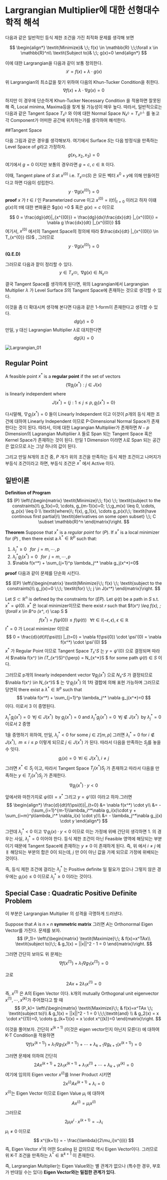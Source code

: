 Largrangian Multiplier에 대한 선형대수학적 해석
====
다음과 같은 일반적인 등식 제한 조건을 가진 최적화 문제를 생각해 보면

$$
\begin{align*}
\textit{Minimize}& \;\; f(x) \in \mathbb{R} \;\;\forall x \in \mathbb{R}^n\\ 
\textit{Subject to}& \;\; g(x)=0
\end{align*}
$$

이에 대한 Largrangian을 다음과 같이 보통 정의한다.
$$
\mathscr{L} = f(x) + \lambda \cdot g(x)
$$

위 Largrangian의 최소값을 찾기 위하여 다음의 Khun-Tucker Condition을 취한다.
$$
\nabla f(x) + \lambda \cdot \nabla g(x) = 0
$$

하지만 이 경우에 단순하게 Khun-Tucker Necessary Condition 을 적용하면 잘못된 해 즉, Local minima, Maxima등을 찾게 될 가능성이 매우 높다. 따라서, 일반적으로는 다음과 같은 Tangent Space $T_{x^{0}}$ 와 이에 대한 Normal Space $N_{x^{0}} = T_{x^{0}}^{\perp}$ 를 놓고 각 Component가 어떠한 공간에 위치하는가를 생각하여 해석한다.

##Tangent Space

다음 그림과 같은 경우를 생각해보자. 여기에서 Surface $S$는 다음 방정식을 만족하는 Level Space of $g$라고 가정하자.
$$
g(x_1, x_2, x_3) = 0
$$
여기에서 $g = 0$ 이지만 보통의 경우라면 $g=c, \; c \in \mathbb{R}$ 이다.

이때, Tangent plane of $S$ at $x^{(0)}$ i.e. $T_{x^{(0)}}(S)$ 은 모든 벡터 $x^{0} + y$에 의해 만들어진다고 하면 다음이 성립한다.
$$
y \cdot \nabla g(x^{(0)}) = 0
$$
**proof**
$x$ 가 $t \in I$ 인 Parameterized curve 이고 $x^{(0)} = I(t)|_{t=0}$ 이러고 하자 이떄 $g(x)$의 t에 대한 변화율은 $g(x) =0 $ 혹은 $g(x) = c$ 이므로

$$
0 = \frac{dg}{dt}|_{x^{(0)}} = \frac{dg}{dx}\frac{dx}{dt} |_{x^{(0)}} = \nabla g \frac{dx}{dt} |_{x^{(0)}}
$$
여기서, $x^{(0)}$ 에서의 Tangent Space의 정의에 따라 $\frac{dx}{dt} |_{x^{(0)}} \in T_{x^{0}} (S)$ , 그러므로
$$
y \cdot \nabla g(x^{(0)}) = 0
$$
**(Q.E.D)**

그러므로 다음과 잩이 정리할 수 있다.
$$
y \in T_{x^{(0)}}, \;\; \nabla g(x) \in N_{x^{(0)}}
$$

결국 Tangent Space를 생각하게 된다면, 위의 Lagrangian에서 Largrangian Multiplier $\lambda$ 가 Level Surface $S$의 Tangent Space에 존재하는 것으로 생각할 수 있다.

이것을 좀 더 확대시켜 생각해 본다면 다음과 같은 1-form이 존재한다고 생각할 수 있다.
$$
dg(y) = 0
$$
만일, y 대신 Lagrangian Multiplier $\lambda$로 대치한다면
$$
dg(\lambda) = 0 
$$

![Largrangian_01](http://jnwhome.iptime.org/Local_Docs/MDdocs/Testhtml/WorkDirectory\2016\Largrangian_01.jpg)

## Regular Point
A feasible point $x^*$ is a **regular point** if the set of vectors
$$
\{ \nabla g_j (x^*): j \in J(x\}
$$
is linearly independent where
$$
J(x^*) = \{ j: 1 \leq j \leq p, g_j(x^*) = 0 \}
$$

다시말해, $\nabla g_j(x^*)=0$ 들이 Linearly Independent 이고 이것이 $p$개의 등식 제한 조건에 대하여 Linearly Independent 이므로 P-Dimensional Normal Space가 존재한다는 것이 된다. 따라서, 이에 대한 Lagrangian Multipliier가 존재하면 $N-p$ Dimension의 Lagrangian Multipliier $\lambda$ 들로 Span 되는 Tangent Space 혹은 Kernel Space가 존재하는 것이 된다.
만일 1 Dimension 이라면 $\lambda$로 Span 되는 공간은 없으므로 $\lambda$는 그냥 하나의 값이 된다.

그리고 만일 $N$개의 조건 중, $P$ 개가 위의 조건을 만족하는 등식 제한 조건이고 나머지가 부등식 조건이라고 하면, 부등식 조건은 $x^*$ 에서 Active 이다.

## 일반이론

**Definition of Program**
$$
(P)
\left\{\begin{matrix}
\textit{Minimize}\;\; f(x) \;\; \textit{subject to the constraints}\\ 
g_1(x)=0, \cdots, g_{m-1}(x)=0; \;\;g_m(x) \leq 0, \cdots, g_p(x) \leq 0 \\ 
\textit{where}\; f(x), g_1(x), \cdots g_p(x)\;\; \textit{have continous first partial}\\
\textit{derivatives on some open subset} \;\; C \subset \mathbb{R}^n
\end{matrix}\right. 
$$

**Theorem** Suppose that $x^*$ is a *regular point* for $(P)$. If $x^*$ is a local minimizer for $(P)$ , then there exist a $\lambda^* \in \mathbb{R}^p$ such that:
1. $\lambda_j^* \geq 0 \;\;\; \textit{for}\;\; j = m, \cdots, p$
2. $\lambda_j^* g_j(x^*)=0 \;\;\; \textit{for}\;\; j = m, \cdots, p$
3. $\nabla f(x^*) + \sum_{j=1}^p \lambda_j^* \nabla g_j(x^*)=0$

**proof**
다음과 같이 문제를 단순화 시킨다.

$$
(EP)
\left\{\begin{matrix}
\textit{Minimize}\;\; f(x) \;\; \textit{subject to the constraints}\\ 
g_j(x)=0 \;\;\; \textit{for} \;\; j \in J(x^*)
\end{matrix}\right. 
$$

Let $S \subset \mathbb{R}^n$ is defined by the constraints for $(EP)$.
Let $\psi(t)$ be a path in $S$ s.t. $x^* = \psi(0)$. 
$x^*$ 은 local minimizer이므로 there exist $r$ such that $f(x^*) \leq f(x), \; \forall x \in B^o (x^*, r) \cap S $
$$
f(x^*) = f(\psi(0)) \leq f(\psi(t))\;\;\; \forall t \in I(-\epsilon, \epsilon), \; \epsilon \in \mathbb{R}
$$
$t^*=0$ 가 Local minimizer 이므로 
$$
0 = \frac{d}{dt}f(\psi(t)) |_{t=0} = \nabla f(\psi(0)) \cdot \psi'(0) = \nabla f(x^*) \cdot \psi'(0) 
$$
$x^*$ 가 Regular Point 이므로 Tangent Space $T_{x^*}S$ 는 $y = \psi'(0)$ 으로 결정되며 따라서 $\nabla f(x^*) \in (T_{x^*}S)^{\perp} = N_{x^*}S $ for some path $\psi(t) \in S$ 이다.

그러므로 p개의 linearly independent vector $\nabla g_j (x^*)$ 으로 $N_{x^*}S$ 가 결정되므로 $\nabla f(x^*) \in N_{x^*}S $ 는 $\nabla g_j (x^*)$ 의 1차 결합에 의해 표현 가능하며 그러므로 당연히 there exist a $\lambda^* \in \mathbb{R}^p$ such that
$$
\nabla f(x^*) + \sum_{j=1}^p \lambda_j^* \nabla g_j(x^*)=0
$$
이다. 이로서 3 이 증명된다.

$\lambda_j^* g_j(x^*)=0 \;\;\forall j \in J(x^*)\;\; \text{by}\; g_j(x^*) = 0$ and
$\lambda_j^* g_j(x^*)=0 \;\;\forall j \notin J(x^*)\;\; \text{by}\; \lambda_j^* = 0$ 
이로서 2 증명

1을 증명하기 위하여, 만일, $\lambda_j^* < 0$ for some $j \in \mathbb{Z}[m,p]$ 그러면 $\lambda_i^* = 0$ for $i \notin J(x^*), \;\; m \leq i \leq p$ 이렇게 되므로 $j \in J(x^*)$ 가 된다. 따라서 다음을 만족하는 $S_j$를 놓을 수 잇다.
$$
g_i(x)=0\;\;\forall i \in J(x^*), i \neq j
$$
그러면 $x^* \in S_j$ 이고, 따라서 Tangent Space $T_j(x^*)S_j$ 가 존재하고 따라서 다음을 만족하는 $y \in T_j(x^*)S_j$ 가 존재한다.
$$
\nabla g_j(x^*) \cdot y < 0
$$

앞에서와 마찬가지로 $\psi(0)=x^*$ 그리고 $y = \psi'(0)$ 이라고 하자.그러면
$$
\begin{align*}
\frac{d}{dt}f(\psi(t))|_{t=0} &= \nabla f(x^*) \cdot y\\ 
 &= -(\sum_{i=1}^{m-1}\lambda_i^*\nabla g_i(x)\cdot y + \sum_{i=m}^p\lambda_i^* \nabla_i(x) \cdot y)\\ 
 &= - \lambda_j^*\nabla g_j(x) \cdot y 
\end{align*}
$$

그런데 $\lambda^*_j < 0$ 이고 $\nabla g_j(x) \cdot y < 0$ 이므로 이는 가정에 위배
간단히 생각하면 1. 의 경우는 사실, $\lambda^*_j = 0$ 이어야 한다. 등식 제한 조건이 아닌 Feasible 영역에 해당되는 부분이기 때문에 Tangent Space에 존재하는 $y \neq 0$ 이 존재하게 된다. 즉, 위 에서 $i \neq j$ 에ㅐ 해당되는 부분의 합은 0이 되는데, $j$ 만 0이 아닌 값을 가제 되므로 가정에 위배되는 것이다. 

즉, 등식 제한 조건에 걸리는 $\lambda_j^*$ 는 Positive definite 일 필요가 없으나 그렇지 않은 경우에는 $g_i(x) \leq 0$ 이므로 $\lambda_j^* \geq 0$ 이라는 것이다.

## Special Case : Quadratic Positive Definite Problem

이 부분은 Largrangian Multiplier 의 성격을 극명하게 드러낸다.

Suppose that $A$ is $n \times n$ **symmetric matrix** 그러면 $A$는 Orthonormal Eigen Vector를 가진다.
문제를 보자.
$$
(P_1)=
\left\{\begin{matrix}
\textit{Maximize}\;\; & f(x)=x^TAx\\ 
\textit{subject to}\;\; & g_1(x) = ||x||^2 - 1 = 0
\end{matrix}\right. 
$$

그러면 간단히 보아도 위 문제는
$$
\nabla f(x^{(1)})+ \lambda_1 \nabla g_1 (x^{(1)}) = 0
$$

고로
$$
2 Ax + 2 \lambda_1 x^{(1)} = 0
$$
즉, $x^{(1)}$ 은 A의  Eigen Vector 이다. 
k개의 mutually Orthogonal unit eigenvector $x^{(1)}, \cdots, x^{(k)}$가 주어졌다고 할 때
$$
(P_k)=
\left\{\begin{matrix}
\textit{Maximize}\;\; & f(x)=x^TAx \;\; \textit{subject to}\\ 
 & g_1(x) = ||x||^2 - 1 = 0 \;\;\;\textit{and} \\
 & g_2(x) = x \cdot x^{(1)}=0, \cdots g_{k+1}(x) = x \cdot x^{(k)}=0
\end{matrix}\right.
$$

이것을 풀어보자. 간단히 $x^{(k+1)}$ (이것은 eigen vector인지 아닌지 모른다) 에 대하여 K-T Condition을 적용하면
$$
\nabla f(x^{(k+1)}) + \lambda_1 \nabla g_1(x^{(k+1)}) + \cdots + \lambda_{k+1}\nabla g_{k+1} (x^{(k+1)}) = 0
$$

그러면 문제에 의하여 간단히
$$
2Ax^{(k+1)}+ 2 \lambda_1 x^{(k+1)} + \lambda_1 x^{(1)} + \cdots + \lambda_{k+1} x^{(k)} = 0
$$
여기에 임의의 Eigen vector $x^{(i)}$를 Inner Product 시키면
$$
2 x^{(i)} A x^{(k+1)} + \lambda_i = 0
$$
$x^{(i)}$는 Eigen Vector 이므로 Eigen Value $\mu_i$ 에 대하여
$$
A x^{(i)} = \mu_i x^{(i)}
$$
그러므로
$$
2 \mu_i x^{i} \cdot x^{(k+1)} = -\lambda_i
$$
$\mu_i \neq 0$ 이므로
$$
x^{(k+1)} = - \frac{\lambda}{2\mu_i}x^{(i)} 
$$
즉, Eigen Vector $x^{i}$의 어떤 Scaling 된 값이므로 역시 Eigen Vector이다. 그러므로 위 K-T 조건을 만족하는 $\lambda^* \in \mathbb{R}^{k+1}$ 이 존재한다. 

즉, Largrangian Multiplier는 Eigen Value와는 별 관계가 없으나 (특수한 경우, 부호가 반대일 수는 있다) **Eigen Vector와는 밀접한 관계가 있다.**
